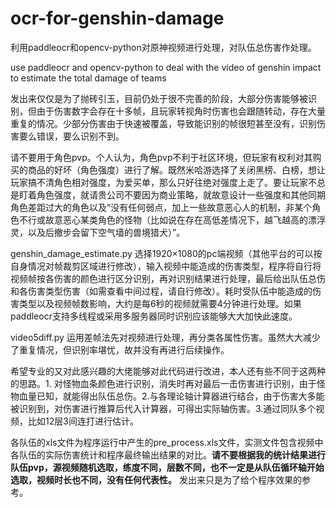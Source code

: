 # ocr-for-genshin-damage
利用paddleocr和opencv-python对原神视频进行处理，对队伍总伤害作处理。

use paddleocr and opencv-python to deal with the video of genshin impact to estimate the total damage of teams

发出来仅仅是为了抛砖引玉，目前仍处于很不完善的阶段，大部分伤害能够被识别，但由于伤害数字会存在十多帧，且玩家转视角时伤害也会跟随转动，存在大量重复的情况。少部分伤害由于快速被覆盖，导致能识别的帧很短甚至没有，识别伤害要么错误，要么识别不到。

请不要用于角色pvp。个人认为，角色pvp不利于社区环境，但玩家有权利对其购买的商品的好坏（角色强度）进行了解。既然米哈游选择了关闭黑榜、白榜，想让玩家搞不清角色相对强度，为爱买单，那么只好往绝对强度上走了。要让玩家不总是盯着角色强度，就请贵公司不要因为商业策略，就故意设计一些强度和其他同期角色差距过大的角色以及“没有任何弱点，加上一些故意恶心人的机制，非某个角色不行或故意恶心某类角色的怪物（比如说在存在高低差情况下，越飞越高的漂浮灵，以及后撤步会留下空气墙的兽境猎犬）”。

genshin_damage_estimate.py 选择1920×1080的pc端视频（其他平台的可以按自身情况对帧裁剪区域进行修改），输入视频中能造成的伤害类型，程序将自行将视频帧按各伤害的颜色进行区分识别，再对识别结果进行处理，最后给出队伍总伤和各伤害类型伤害（如需查看中间过程，请自行修改）。耗时受队伍中能造成的伤害类型以及视频帧数影响，大约是每6秒的视频就需要4分钟进行处理。如果paddleocr支持多线程或采用多服务器同时识别应该能够大大加快此速度。

video5diff.py 运用差帧法先对视频进行处理，再分类各属性伤害。虽然大大减少了重复情况，但识别率堪忧，故并没有再进行后续操作。

希望专业的又对此感兴趣的大佬能够对此代码进行改进，本人还有些不同于这两种的思路。1. 对怪物血条颜色进行识别，消失时再对最后一击伤害进行识别，由于怪物血量已知，就能得出队伍总伤。2.与各理论轴计算器进行结合，由于伤害大多能被识别到，对伤害进行推算后代入计算器，可得出实际轴伤害。3.通过同队多个视频，比如12层3间连打进行估计。

各队伍的xls文件为程序运行中产生的pre_process.xls文件，实测文件包含视频中各队伍的实际伤害统计和程序最终输出结果的对比。__请不要根据我的统计结果进行队伍pvp，源视频随机选取，练度不同，层数不同，也不一定是从队伍循环轴开始选取，视频时长也不同，没有任何代表性。__ 发出来只是为了给个程序效果的参考。
